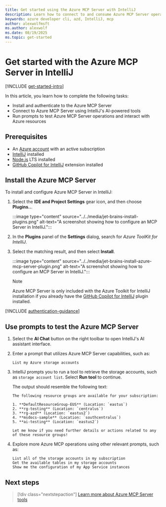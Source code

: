 ```yaml
---
title: Get started using the Azure MCP Server with IntelliJ
description: Learn how to connect to and consume Azure MCP Server operations with IntelliJ
keywords: azure developer cli, azd, IntelliJ, mcp
author: alexwolfmsft
ms.author: alexwolf
ms.date: 08/19/2025
ms.topic: get-started
---
```


# Get started with the Azure MCP Server in IntelliJ

[!INCLUDE [get-started-intro](../../includes/get-started-intro.md)]

In this article, you learn how to complete the following tasks:

- Install and authenticate to the Azure MCP Server
- Connect to Azure MCP Server using IntelliJ's AI-powered tools
- Run prompts to test Azure MCP Server operations and interact with Azure resources

## Prerequisites

- An [Azure account](https://azure.microsoft.com/pricing/purchase-options/azure-account?cid=msft_learn) with an active subscription
- [IntelliJ](https://cursor.sh/) installed
- [Node.js](https://nodejs.org/) LTS installed
- [GitHub Copilot for IntelliJ](https://plugins.jetbrains.com/plugin/17718-github-copilot) extension installed

## Install the Azure MCP Server

To install and configure Azure MCP Server in IntelliJ:

1. Select the **IDE and Project Settings** gear icon, and then choose **Plugins..**.

    :::image type="content" source="../../media/jet-brains-install-plugins.png" alt-text="A screenshot showing how to configure an MCP Server in IntelliJ.":::

1. In the **Plugins** panel of the **Settings** dialog, search for *Azure ToolKit for IntelliJ*.
1. Select the matching result, and then select **Install**.

    :::image type="content" source="../../media/jet-brains-install-azure-mcp-server-plugin.png" alt-text="A screenshot showing how to configure an MCP Server in IntelliJ.":::

    > [!NOTE]
    > Azure MCP Server is only included with the Azure Toolkit for IntelliJ installation if you already have the [GitHub Copilot for IntelliJ](https://plugins.jetbrains.com/plugin/17718-github-copilot) plugin installed.

[!INCLUDE [authentication-guidance](../../includes/authentication-guidance.md)]

## Use prompts to test the Azure MCP Server

1. Select the **AI Chat** button on the right toolbar to open IntelliJ's AI assistant interface.
1. Enter a prompt that utilizes Azure MCP Server capabilities, such as:

    ```text
    List my Azure storage accounts
    ```

1. IntelliJ prompts you to run a tool to retrieve the storage accounts, such as `storage account list`. Select **Run tool** to continue.

    The output should resemble the following text:

    ```output
    The following resource groups are available for your subscription:

    1. **DefaultResourceGroup-EUS** (Location: `eastus`)
    2. **rg-testing** (Location: `centralus`)
    3. **rg-azd** (Location: `eastus2`)
    4. **msdocs-sample** (Location: `southcentralus`)
    5. **ai-testing** (Location: `eastus2`)
    
    Let me know if you need further details or actions related to any of these resource groups!
    ```

1. Explore more Azure MCP operations using other relevant prompts, such as:

    ```text
    List all of the storage accounts in my subscription
    Get the available tables in my storage accounts
    Show me the configuration of my App Service instances
    ```

## Next steps

> [!div class="nextstepaction"]
> [Learn more about Azure MCP Server tools](../../tools/index.md)
